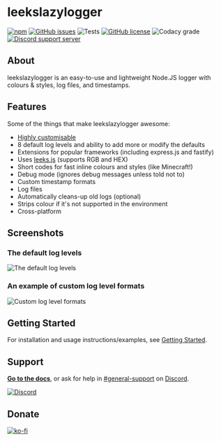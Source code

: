 # leekslazylogger

[![npm](https://img.shields.io/npm/v/leekslazylogger/latest?style=flat-square)](https://www.npmjs.com/package/leekslazylogger)
[![GitHub issues](https://img.shields.io/github/issues/eartharoid/leekslazylogger?style=flat-square)](https://github.com/eartharoid/leekslazylogger/issues)
![Tests](https://img.shields.io/github/workflow/status/eartharoid/deep-merge/Test?label=Test&logo=github&style=flat-square)
[![GitHub license](https://img.shields.io/github/license/eartharoid/leekslazylogger?style=flat-square)](https://github.com/eartharoid/leekslazylogger/blob/master/LICENSE)
![Codacy grade](https://img.shields.io/codacy/grade/15dc38c312c3430d8ed02c58edb2e8bd?logo=codacy&style=flat-square)
[![Discord support server](https://discordapp.com/api/guilds/451745464480432129/embed.png?style=shield)](https://discord.gg/pXc9vyC)

## About

leekslazylogger is an easy-to-use and lightweight Node.JS logger with colours & styles, log files, and timestamps.

## Features

Some of the things that make leekslazylogger awesome:

- [Highly customisable](https://logger.eartharoid.me/customisation)
- 8 default log levels and ability to add more or modify the defaults
- Extensions for popular frameworks (including express.js and fastify)
- Uses [leeks.js](https://github.com/davidcralph/leeks.js) (supports RGB and HEX)
- Short codes for fast inline colours and styles (like Minecraft!)
- Debug mode (ignores debug messages unless told not to)
- Custom timestamp formats
- Log files
- Automatically cleans-up old logs (optional)
- Strips colour if it's not supported in the environment
- Cross-platform

## Screenshots

### The default log levels

![The default log levels](https://i.imgur.com/wSrwEJD.png)

### An example of custom log level formats

![Custom log level formats](https://i.imgur.com/DNOkj7Y.png)

## Getting Started

For installation and usage instructions/examples, see [Getting Started](https://logger.eartharoid.me/getting-started).

## Support

**[Go to the docs](https://logger.eartharoid.me)**, or ask for help in [#general-support](https://discordapp.com/channels/451745464480432129/475351519516950548) on [Discord](https://discord.gg/pXc9vyC).

[![Discord](https://discordapp.com/api/guilds/451745464480432129/widget.png?style=banner4)](https://discord.gg/pXc9vyC)

## Donate

[![ko-fi](https://www.ko-fi.com/img/githubbutton_sm.svg)](https://ko-fi.com/eartharoid)

